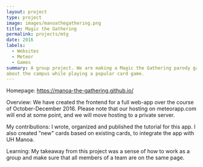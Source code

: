 ```yaml
---
layout: project
type: project
image: images/manoathegathering.png
title: Magic the Gathering
permalink: projects/mtg
date: 2016
labels:
  - Websites
  - Meteor
  - Games
summary: A group project. We are making a Magic the Gathering parody game based in UH Manoa to help new students learn
about the campus while playing a popular card game.
---
```


Homepage: https://manoa-the-gathering.github.io/

Overview: We have created the frontend for a full web-app over the course of October-December 2016.
Please note that our hosting on meteorapp.com will end at some point, and we will move hosting to a private server.

My contributions: I wrote, organized and published the tutorial for this app. I also created "new" cards based on existing
cards, to integrate the app with UH Manoa.

Learning: My takeaway from this project was a sense of how to work as a group and make sure that all members of a team
are on the same page.

